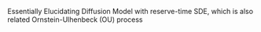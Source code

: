 Essentially Elucidating Diffusion Model with reserve-time SDE, which is also related Ornstein-Ulhenbeck (OU) process
